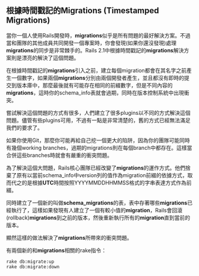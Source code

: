 ## 根據時間戳記的Migrations (Timestamped Migrations)
              
當你一個人使用Rails開發時，**migrations**似乎是所有問題的最好解決方案。不過當和團隊的其他成員共同開發一個專案時，你會發現(如果你還沒發現)處理**migrations**的同步是非常棘手的。Rails 2.1中根據時間戳記的**migrations**解決方案則是漂亮的解決了這個問題。

在根據時間戳記的**migrations**引入之前，建立每個migration都會在其名字之前產生一個數字，如果兩個**migrations**分別由兩個開發者產生，並且都沒有即時的提交到版本庫中，那麼最後就有可能存在相同的前綴數字，但是不同內容的**migrations**，這時你的schema_info表就會過期，同時在版本控制系統中出現衝突。

嘗試解決這個問題的方式有很多，人們建立了很多plugins以不同的方式解決這個問題。儘管有些plugins可用，不過有一點是非常清楚的，舊的方式已經無法滿足我們的要求了。

如果你使用Git，那麼你可能再給自己挖一個更大的陷阱，因為你的團隊可能同時有幾個working branches，過期的migrations則在每個branch中都存在。這樣當合併這些branches時就會有嚴重的衝突問題。

為了解決這個大問題，Rails核心團隊已經改變了**migrations**的運作方式。他們捨棄了原有以當前schema_info中version列的值作為migration前綴的依據方式，取而代之的是根據**UTC**時間按照YYYYMMDDHHMMSS格式的字串表達方式作為前綴。

同時建立了一個新的叫做**schema_migrations**的表，表中存著哪些**migrations**已經執行了，這樣如果發現有人建立了一個有較小值的**migration**，Rails會回滾(rollback)**migrations**到之前的版本，然後重新執行所有的**migration**直到當前的版本。

顯然這樣的做法解決了**migrations**所帶來的衝突問題。

有兩個新的和**migrations**相關的rake指令：

	rake db:migrate:up
	rake db:migrate:down

